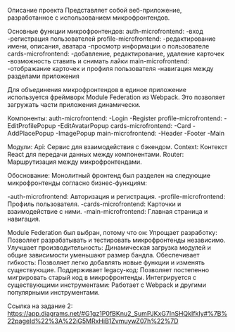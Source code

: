Описание проекта
Представляет собой веб-приложение, разработанное с использованием микрофронтендов.

Основные функции микрофронтендов:
auth-microfrontend:
-вход
-регистрация пользователей
profile-microfrontend:
-редактирование имени, описания, аватара
-просмотр информации о пользователе
cards-microfrontend:
-добавление, редактирование, удаление карточек
-возможность ставить и снимать лайки
main-microfrontend:
-отображание карточек и профиля пользователя
-навигация между разделами приложения

Для объединения микрофронтендов в единое приложение используется фреймворк Module Federation из Webpack. Это позволяет загружать части приложения динамически.

Компоненты:
auth-microfrontend:
-Login
-Register
profile-microfrontend:
-EditProfilePopup
-EditAvatarPopup
cards-microfrontend:
-Card
-AddPlacePopup
-ImagePopup
main-microfrontend:
-Header
-Footer
-Main

Модули:
Api: Сервис для взаимодействия с бэкендом.
Context: Контекст React для передачи данных между компонентами.
Router: Маршрутизация между микрофронтендами.

Обоснование:
Монолитный фронтенд был разделен на следующие микрофронтенды согласно бизнес-функциям:

-auth-microfrontend: Авторизация и регистрация.
-profile-microfrontend: Профиль пользователя.
-cards-microfrontend: Карточки и взаимодействие с ними.
-main-microfrontend: Главная страница и навигация.

Module Federation был выбран, потому что он:
Упрощает разработку: Позволяет разрабатывать и тестировать микрофронтенды независимо.
Улучшает производительность: Динамическая загрузка модулей и общие зависимости уменьшают размер бандла.
Обеспечивает гибкость: Позволяет легко добавлять новые функции и изменять существующие.
Поддерживает legacy-код: Позволяет постепенно мигрировать старый код в микрофронтенды.
Интегрируется с существующими инструментами: Работает с Webpack и другими популярными инструментами.

Ссылка на задание 2: https://app.diagrams.net/#G1gz1P0fBKnu2_SumPJKxG7InSHQkIfkIy#%7B%22pageId%22%3A%22iG5MRxHiB1ZvmuywZ07h%22%7D
